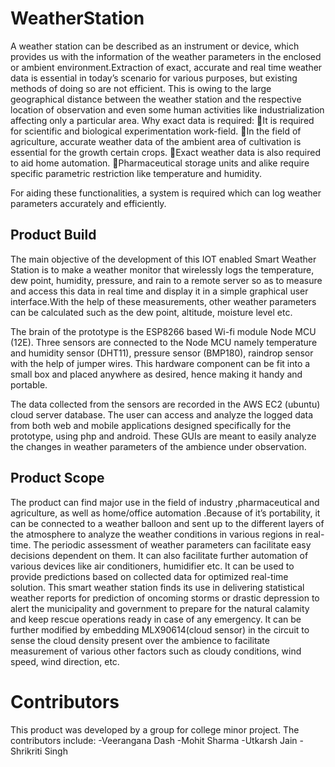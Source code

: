 # WeatherStation


A weather station can be described as an instrument or device, which provides us with the information of the weather parameters in the enclosed or ambient environment.Extraction of exact, accurate and real time weather data is essential in today’s scenario for various purposes, but existing methods of doing so are not efficient. This is owing to the large geographical distance between the weather station and the respective location of observation and even some human activities like industrialization affecting only a particular area.
Why exact data is required:
It is required for scientific and biological experimentation work-field. 
In the field of agriculture, accurate weather data of the ambient area of cultivation is essential for the growth certain crops.
Exact weather data is also required to aid home automation.
Pharmaceutical storage units and alike require specific parametric restriction like temperature and humidity.

For aiding these functionalities, a system is required which can log weather parameters accurately and efficiently. 

## Product Build

The main objective of the development of this IOT enabled Smart Weather Station is to make a weather monitor that wirelessly logs the temperature, dew point, humidity, pressure, and rain to a remote server so as to measure and access this data in real time and display it in a simple graphical user interface.With the help of these measurements, other weather parameters can be calculated such as the dew point, altitude, moisture level etc.

The brain of the prototype is the ESP8266 based Wi-fi module Node MCU (12E). Three sensors are connected to the Node MCU namely temperature and humidity sensor (DHT11), pressure sensor (BMP180), raindrop sensor with the help of jumper wires. This hardware component can be fit into a small box and placed anywhere as desired, hence making it handy and portable.

The data collected from the sensors are recorded in the AWS EC2 (ubuntu) cloud server database. The user can access and analyze the logged data from both web and mobile applications designed specifically for the prototype, using php and android. These GUIs are meant to easily analyze the changes in weather parameters of the ambience under observation.

## Product Scope

The product can find major use in the field of industry ,pharmaceutical and agriculture, as well as home/office automation .Because of it’s portability, it can be connected to a weather balloon and sent up to the different layers of the atmosphere to analyze the weather conditions in various regions in real-time. The periodic assessment of weather parameters can facilitate easy decisions dependent on them. It can also facilitate further automation of various devices like air conditioners, humidifier etc. It can be used to provide predictions based on collected data for optimized real-time solution.
This smart weather station finds its use in delivering statistical weather reports for prediction of oncoming storms or drastic depression to alert the municipality and government to prepare for the natural calamity and keep rescue operations ready in case of any emergency. It can be further modified by embedding MLX90614(cloud sensor) in the circuit to sense the cloud density present over the ambience to facilitate measurement of various other factors such as cloudy conditions, wind speed, wind direction, etc.



# Contributors

This product was developed by a group for college minor project. The contributors include:
-Veerangana Dash
-Mohit Sharma
-Utkarsh Jain
-Shrikriti Singh
